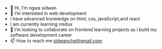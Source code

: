 - 👋 Hi, I’m ngwa sidwan
- 👀 I’m interested in web development
- i have advanced knowledge on html, css, javaScript,and react
- I am currently learning rredux
- 💞️ I’m looking to collaborate on frontend learning projects as i build my software development career
- 📫 How to reach me sidwanche@gmail.com

<!---
ngwasidwan/ngwasidwan is a ✨ special ✨ repository because its `README.md` (this file) appears on your GitHub profile.
You can click the Preview link to take a look at your changes.
--->
